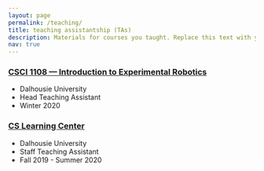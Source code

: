 ```yaml
---
layout: page
permalink: /teaching/
title: teaching assistantship (TAs)
description: Materials for courses you taught. Replace this text with your description.
nav: true
---
```


### [CSCI 1108 — Introduction to Experimental Robotics](https://web.cs.dal.ca/~csci1108/202020/)
* Dalhousie University
* Head Teaching Assistant
* Winter 2020

### [CS Learning Center](https://www.dal.ca/faculty/computerscience/about/student_life/learningcentre.html)
* Dalhousie University
* Staff Teaching Assistant
* Fall 2019 - Summer 2020
